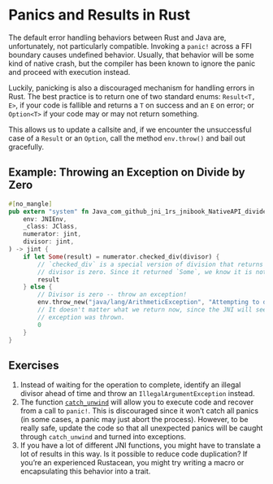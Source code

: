 # Panics and Results in Rust

The default error handling behaviors between Rust and Java are, unfortunately,
not particularly compatible. Invoking a `panic!` across a FFI boundary causes
undefined behavior. Usually, that behavior will be some kind of native crash,
but the compiler has been known to ignore the panic and proceed with execution
instead.

Luckily, panicking is also a discouraged mechanism for handling errors in Rust.
The best practice is to return one of two standard enums: `Result<T, E>`, if
your code is fallible and returns a `T` on success and an `E` on error; or
`Option<T>` if your code may or may not return something.

This allows us to update a callsite and, if we encounter the unsuccessful case
of a `Result` or an `Option`, call the method `env.throw()` and bail out
gracefully.

## Example: Throwing an Exception on Divide by Zero

```rust
#[no_mangle]
pub extern "system" fn Java_com_github_jni_1rs_jnibook_NativeAPI_divide(
    env: JNIEnv,
    _class: JClass,
    numerator: jint,
    divisor: jint,
) -> jint {
    if let Some(result) = numerator.checked_div(divisor) {
        // `checked_div` is a special version of division that returns `None` if the
        // divisor is zero. Since it returned `Some`, we know it is not.
        result
    } else {
        // Divisor is zero -- throw an exception!
        env.throw_new("java/lang/ArithmeticException", "Attempting to divide by zero.");
        // It doesn't matter what we return now, since the JNI will see that an
        // exception was thrown.
        0
    }
}
```

## Exercises

1. Instead of waiting for the operation to complete, identify an illegal divisor
   ahead of time and throw an `IllegalArgumentException` instead.
2. The function
   [`catch_unwind`](https://doc.rust-lang.org/std/panic/fn.catch_unwind.html)
   will allow you to execute code and recover from a call to `panic!`. This is
   discouraged since it won’t catch all panics (in some cases, a panic may just
   abort the process). However, to be really safe, update the code so that all
   unexpected panics will be caught through `catch_unwind` and turned into
   exceptions.
3. If you have a lot of different JNI functions, you might have to translate a
   lot of results in this way. Is it possible to reduce code duplication? If
   you’re an experienced Rustacean, you might try writing a macro or
   encapsulating this behavior into a trait.

